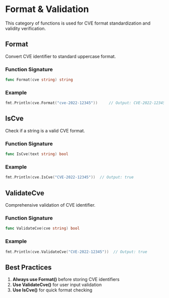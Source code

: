 # Format & Validation

This category of functions is used for CVE format standardization and validity verification.

## Format

Convert CVE identifier to standard uppercase format.

### Function Signature

```go
func Format(cve string) string
```

### Example

```go
fmt.Println(cve.Format("cve-2022-12345"))     // Output: CVE-2022-12345
```

## IsCve

Check if a string is a valid CVE format.

### Function Signature

```go
func IsCve(text string) bool
```

### Example

```go
fmt.Println(cve.IsCve("CVE-2022-12345"))  // Output: true
```

## ValidateCve

Comprehensive validation of CVE identifier.

### Function Signature

```go
func ValidateCve(cve string) bool
```

### Example

```go
fmt.Println(cve.ValidateCve("CVE-2022-12345"))  // Output: true
```

## Best Practices

1. **Always use Format()** before storing CVE identifiers
2. **Use ValidateCve()** for user input validation
3. **Use IsCve()** for quick format checking
